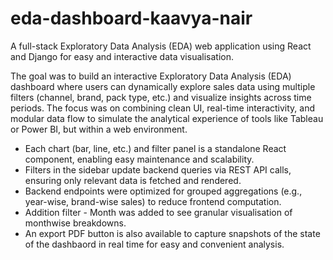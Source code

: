 # eda-dashboard-kaavya-nair
A full-stack Exploratory Data Analysis (EDA) web application using React and Django for easy and interactive data visualisation.

The goal was to build an interactive Exploratory Data Analysis (EDA) dashboard where users can dynamically explore sales data using multiple filters (channel, brand, pack type, etc.) and visualize insights across time periods.
The focus was on combining clean UI, real-time interactivity, and modular data flow to simulate the analytical experience of tools like Tableau or Power BI, but within a web environment.

- Each chart (bar, line, etc.) and filter panel is a standalone React component, enabling easy maintenance and scalability.
- Filters in the sidebar update backend queries via REST API calls, ensuring only relevant data is fetched and rendered.
- Backend endpoints were optimized for grouped aggregations (e.g., year-wise, brand-wise sales) to reduce frontend computation.
- Addition filter - Month was added to see granular visualisation of monthwise breakdowns.
- An export PDF button is also available to capture snapshots of the state of the dashbaord in real time for easy and convenient analysis.
